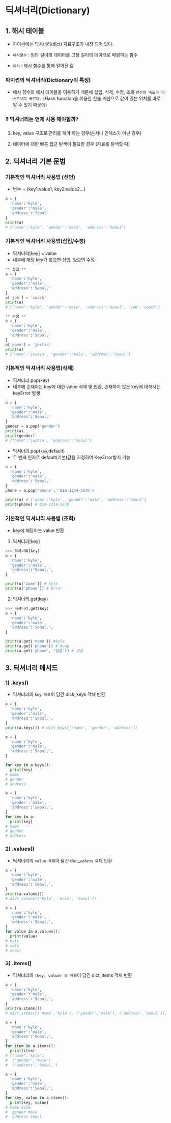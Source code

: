 # 딕셔너리(Dictionary)

## 1. 해시 테이블

- 파이썬에는 딕셔너리(dict) 자료구조가 내장 되어 있다.

- `해시함수` : 임의 길이의 데이터를 고정 길이의 데이터로 매핑하는 함수
- `해시` : 해시 함수를 통해 얻어진 값

### 파이썬의 딕셔너리(Dictionary의 특징)

- 해시 함수와 해시 테이블을 이용하기 때문에 삽입, 삭제, 수정, 조회 `연산의 속도가 리스트보다 빠르다.` (Hash function을 이용한 산술 계산으로 값이 있는 위치를 바로 알 수 있기 때문에)

### :question: 딕셔너리는 언제 사용 해야할까?

1. key, value 구조로 관리를 해야 하는 경우(순서나 인덱스가 아닌 경우)

2. 데이터에 대한 빠른 접근 탐색이 필요한 경우 (자료를 탐색할 때)

## 2. 딕셔너리 기본 문법

### 기본적인 딕셔너리 사용법 (선언)

- 변수 = {key1:value1, key2:value2...}
```python
a = {
  'name':'kyle',
  'gender':'male',
  'address':'Seoul'
}
print(a)
# {'name':'kyle', 'gender':'male', 'address':'Seoul'}
```

### 기본적인 딕셔너리 사용법(삽입/수정)

- 딕셔너리[key] = value
- 내부에 해당 key가 없으면 삽입, 있으면 수정
```python
** 삽입 **
a = {
  'name':'kyle',
  'gender':'male',
  'address':'Seoul,'
}
a['job'] = 'coach'
print(a)
# {'name':'kyle', 'gender':'male', 'address':'Seoul', 'job':'coach'}

** 수정 **
a = {
  'name':'kyle',
  'gender':'male',
  'address':'Seoul,'
}
a['name'] = 'justin'
print(a)
# {'name':'justin', 'gender':'male', 'address':'Seoul'}
```
### 기본적인 딕셔너리 사용법(삭제)

- 딕셔너리.pop(key)
- 내부에 존재하는 key에 대한 value 삭제 및 반환, 존재하지 않은 key에 대해서는 keyError 발생
```python
a = {
  'name':'kyle',
  'gender':'male',
  'address':'Seoul,'
}
gender = a.pop('gender')
print(a)
print(gender)
# {'name':'justin', 'address':'Seoul'}
```
- 딕셔너리.pop(`key`,default)
- 두 번째 인자로 default(기본)값을 지정하여 KeyError방지 기능
```python
a = {
  'name':'kyle',
  'gender':'male',
  'address':'Seoul,'
}
phone = a.pop('phone', '010-1234-5678')

print(a) # {'name':'kyle', 'gender':'male', 'address':'Seoul'}
print(phone) # 010-1234-5678
```

### 기본적인 딕셔너리 사용법 (조회)

- key에 해당하는 value 반환

1) 딕셔너리[key]

```python
>>> 딕셔너리[key]
a = {
  'name':'kyle',
  'gender':'male',
  'address':'Seoul,',
}

print(a['name']) # kyle
print(a['phone']) # Error
```

2) 딕셔너리.get(key)

```python
>>> 딕셔너리.get(key)
a = {
  'name':'kyle',
  'gender':'male',
  'address':'Seoul,',
}

print(a.get('name')) #kyle
print(a.get('phone')) # None
print(a.get('phone', '없음')) # 없음
```

## 3. 딕셔너리 메서드

### 1) .keys()

- 딕셔너리의 `key 목록`이 담긴 dick_keys 객체 반환
```python
a = {
  'name':'kyle',
  'gender':'male',
  'address':'Seoul,',
}
print(a.keys()) # dict_keys(['name', 'gender', 'address'])
```

```python
a = {
  'name':'kyle',
  'gender':'male',
  'address':'Seoul,',
}

for key in a.keys():
  print(key)
# name
# gender
# address
```

```python
a = {
  'name':'kyle',
  'gender':'male',
  'address':'Seoul,',
}
for key in a:
  print(key)
# name
# gender
# address
```

### 2) .values()

- 딕셔너리의 `value 목록`이 담긴 dict_values 객체 반환

```python
a = {
  'name':'kyle',
  'gender':'male',
  'address':'Seoul,',
}
print(a.values())
# dict_values(['kyle', 'male', 'Seoul'])
```

```python
a = {
  'name':'kyle',
  'gender':'male',
  'address':'Seoul,',
}
for value in a.values():
  print(value)
# kyle
# male
# Seoul
```

### 3) .items()

- 딕셔너리의 `(key, value) 쌍 목록`이 담긴 dict_items 객체 반환

```python
a = {
  'name':'kyle',
  'gender':'male',
  'address':'Seoul,',
}
print(a.items())
# dict_items([('name','kyle'), ('gender','male'), ('address','Seoul')])
```

```python
a = {
  'name':'kyle',
  'gender':'male',
  'address':'Seoul,',
}
for item in a.items():
  print(item)
# ('name','kyle')
#  ('gender','male')
#  ('address','Seoul,')
```

```python
a = {
  'name':'kyle',
  'gender':'male',
  'address':'Seoul,',
}
for key, value in a.items():
  print(key, value)
# name kyle
#  gender male
#  address Seoul
```
